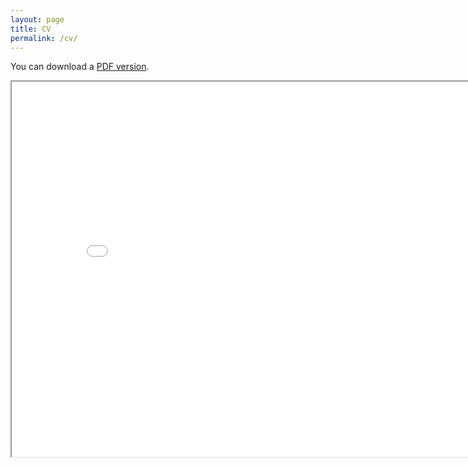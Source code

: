 ```yaml
---
layout: page
title: CV
permalink: /cv/
---
```


You can download a [PDF version](https://drive.google.com/file/d/1tO-5KyrFajDCSu2XgjIizxLmtP7UQokc/view?usp=drive_link).

<iframe
  src="../pdfs/CV.pdf"
  title="iframe Example 1"
  width="840"
  height="600">
  <p>Your browser does not support iframes.</p>
</iframe>




